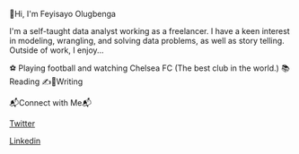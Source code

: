 👋Hi, I'm Feyisayo Olugbenga

I'm a self-taught data analyst working as a freelancer. I have a keen interest in modeling, wrangling, and solving data problems, as well as story telling. Outside of work, I enjoy...

⚽ Playing football and watching Chelsea FC (The best club in the world.) 📚 Reading ✍️📝Writing

📬Connect with Me📬

[Twitter](https://twitter.com/lacostey94)

[Linkedin](https://www.linkedin.com/in/feyisayo-olugbenga/)
